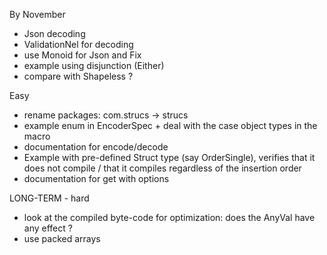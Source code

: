 By November
- Json decoding
- ValidationNel for decoding 
- use Monoid for Json and Fix
- example using disjunction (Either)
- compare with Shapeless ?

Easy
- rename packages: com.strucs -> strucs
- example enum in EncoderSpec + deal with the case object types in the macro
- documentation for encode/decode
- Example with pre-defined Struct type (say OrderSingle), verifies that it does not compile / that it compiles regardless of the insertion order
- documentation for get with options

LONG-TERM - hard
- look at the compiled byte-code for optimization: does the AnyVal have any effect ?
- use packed arrays